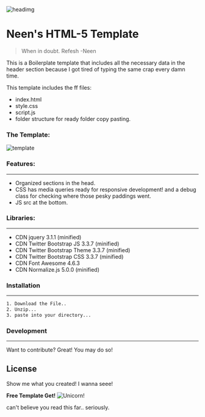 ![headimg](http://i.imgur.com/3Dvk1Ap.png)

# Neen's HTML-5 Template

> When in doubt. Refesh
-Neen

This is a Boilerplate template that includes all the necessary data in the header section because I got tired of typing the same crap  every damn time.

This template includes the ff files:

  - index.html
  - style.css
  - script.js
  - folder structure for ready folder copy pasting.

### The Template:

![template](http://i.imgur.com/dgX3PP2.png)

### Features:
----
 - Organized sections in the head. 
 - CSS has media queries ready for responsive development!  and a debug class for checking where those pesky paddings went. 
 - JS src at the bottom. 

### Libraries:
----
- CDN jquery 3.1.1 (minified)
- CDN Twitter Bootstrap JS 3.3.7 (minified)
- CDN Twitter Bootstrap Theme 3.3.7 (minified)
- CDN Twitter Bootstrap CSS 3.3.7 (minified)
- CDN Font Awesome 4.6.3
- CDN Normalize.js 5.0.0 (minified)

### Installation
----
```sh
1. Download the File..
2. Unzip...
3. paste into your directory...
```
### Development
----
Want to contribute? Great! You may do so!

License
----
Show me what you created! I wanna seee!


**Free Template Get!**
![Unicorn!](https://s-media-cache-ak0.pinimg.com/originals/dc/02/b2/dc02b274f7b9d2f55bb7dcb32c887042.png)

can't believe you read this far.. seriously.
